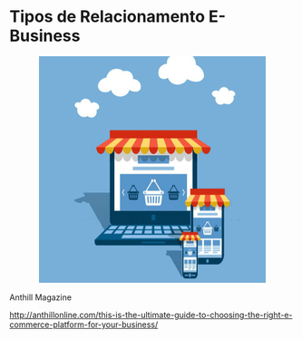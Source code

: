 # Tipos de Relacionamento E-Business

<p align="center">
    <img src="imagens/eCommerce.jpg" width="400" height="400"/>
</p>
Anthill Magazine 



http://anthillonline.com/this-is-the-ultimate-guide-to-choosing-the-right-e-commerce-platform-for-your-business/

